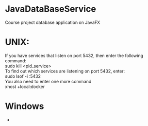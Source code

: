 # JavaDataBaseService
Course project database application on JavaFX  
# UNIX:  
If you have services that listen on port 5432, then enter the following command:  
sudo kill <pid_service>  
To find out which services are listening on port 5432, enter:  
sudo lsof -i :5432  
You also need to enter one more command  
xhost +local:docker  
# Windows  
-
